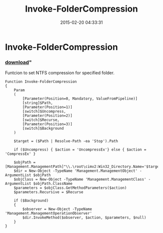﻿---
pid:            5744
parent:         0
children:       
poster:         skourlatov
title:          Invoke-FolderCompression
date:           2015-02-20 04:33:31
format:         posh
---

# Invoke-FolderCompression

### [download](5744.ps1)"

Funtcion to set NTFS compression for specified folder.

```posh
Function Invoke-FolderCompression
{
    Param
    (
        [Parameter(Position=0, Mandatory, ValueFromPipeline)]
        [string]$Path,
        [Parameter(Position=1)]
        [switch]$Uncompress,
        [Parameter(Position=2)]
        [switch]$Recurse,
        [Parameter(Position=3)]
        [switch]$Background
    )

    $target = ($Path | Resolve-Path -ea 'Stop').Path

    if ($Uncompress) { $action = 'UncompressEx'} else { $action = 'CompressEx' }

    $objPath = [Management.ManagementPath]"\\.\root\cimv2:Win32_Directory.Name='$target'"
    $dir = New-Object -TypeName 'Management.ManagementObject' -ArgumentList $objPath
    $objClass = New-Object -TypeName 'Management.ManagementClass' -ArgumentList $objPath.ClassName
    $parameters = $objClass.GetMethodParameters($action)
    $parameters.Recursive = $Recurse

    if ($Background)
    {
        $observer = New-Object -TypeName 'Management.ManagementOperationObserver'
        $dir.InvokeMethod($observer, $action, $parameters, $null)
    }
}

```
